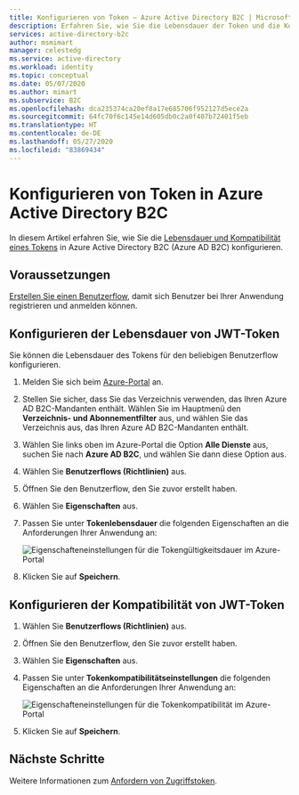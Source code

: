 ```yaml
---
title: Konfigurieren von Token – Azure Active Directory B2C | Microsoft-Dokumentation
description: Erfahren Sie, wie Sie die Lebensdauer der Token und die Kompatibilitätseinstellungen in Azure Active Directory B2C konfigurieren.
services: active-directory-b2c
author: msmimart
manager: celestedg
ms.service: active-directory
ms.workload: identity
ms.topic: conceptual
ms.date: 05/07/2020
ms.author: mimart
ms.subservice: B2C
ms.openlocfilehash: dca235374ca20ef8a17e685706f952127d5ece2a
ms.sourcegitcommit: 64fc70f6c145e14d605db0c2a0f407b72401f5eb
ms.translationtype: HT
ms.contentlocale: de-DE
ms.lasthandoff: 05/27/2020
ms.locfileid: "83869434"
---
```

# <a name="configure-tokens-in-azure-active-directory-b2c"></a>Konfigurieren von Token in Azure Active Directory B2C

In diesem Artikel erfahren Sie, wie Sie die [Lebensdauer und Kompatibilität eines Tokens](tokens-overview.md) in Azure Active Directory B2C (Azure AD B2C) konfigurieren.

## <a name="prerequisites"></a>Voraussetzungen

[Erstellen Sie einen Benutzerflow](tutorial-create-user-flows.md), damit sich Benutzer bei Ihrer Anwendung registrieren und anmelden können.

## <a name="configure-jwt-token-lifetime"></a>Konfigurieren der Lebensdauer von JWT-Token

Sie können die Lebensdauer des Tokens für den beliebigen Benutzerflow konfigurieren.

1. Melden Sie sich beim [Azure-Portal](https://portal.azure.com) an.
2. Stellen Sie sicher, dass Sie das Verzeichnis verwenden, das Ihren Azure AD B2C-Mandanten enthält. Wählen Sie im Hauptmenü den **Verzeichnis- und Abonnementfilter** aus, und wählen Sie das Verzeichnis aus, das Ihren Azure AD B2C-Mandanten enthält.
3. Wählen Sie links oben im Azure-Portal die Option **Alle Dienste** aus, suchen Sie nach **Azure AD B2C**, und wählen Sie dann diese Option aus.
4. Wählen Sie **Benutzerflows (Richtlinien)** aus.
5. Öffnen Sie den Benutzerflow, den Sie zuvor erstellt haben.
6. Wählen Sie **Eigenschaften** aus.
7. Passen Sie unter **Tokenlebensdauer** die folgenden Eigenschaften an die Anforderungen Ihrer Anwendung an:

    ![Eigenschafteneinstellungen für die Tokengültigkeitsdauer im Azure-Portal](./media/configure-tokens/token-lifetime.png)

8. Klicken Sie auf **Speichern**.

## <a name="configure-jwt-token-compatibility"></a>Konfigurieren der Kompatibilität von JWT-Token

1. Wählen Sie **Benutzerflows (Richtlinien)** aus.
2. Öffnen Sie den Benutzerflow, den Sie zuvor erstellt haben.
3. Wählen Sie **Eigenschaften** aus.
4. Passen Sie unter **Tokenkompatibilitätseinstellungen** die folgenden Eigenschaften an die Anforderungen Ihrer Anwendung an:

    ![Eigenschafteneinstellungen für die Tokenkompatibilität im Azure-Portal](./media/configure-tokens/token-compatibility.png)

5. Klicken Sie auf **Speichern**.

## <a name="next-steps"></a>Nächste Schritte

Weitere Informationen zum [Anfordern von Zugriffstoken](access-tokens.md).



